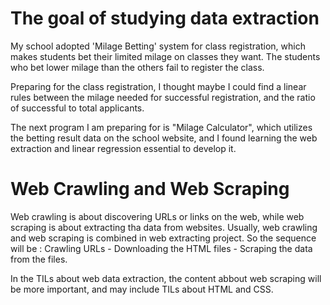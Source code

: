 # The goal of studying data extraction

My school adopted 'Milage Betting' system for class registration, which makes students bet their limited milage on classes they want. The students who bet lower milage than the others fail to register the class.

Preparing for the class registration, I thought maybe I could find a linear rules between the milage needed for successful registration, and the ratio of successful to total applicants.

The next program I am preparing for is "Milage Calculator", which utilizes the betting result data on the school website, and I found learning the web extraction and linear regression essential to develop it.

# Web Crawling and Web Scraping

Web crawling is about discovering URLs or links on the web, while web scraping is about extracting tha data from websites. Usually, web crawling and web scraping is combined in web extracting project. So the sequence will be : Crawling URLs - Downloading the HTML files - Scraping the data from the files.

In the TILs about web data extraction, the content abbout web scraping will be more important, and may include TILs about HTML and CSS.
